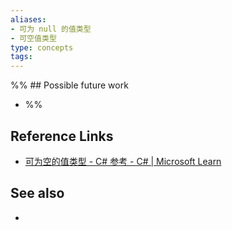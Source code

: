 ```yaml
---
aliases: 
- 可为 null 的值类型
- 可空值类型
type: concepts
tags:
---
```


%% ## Possible future work

- %%

## Reference Links

- [可为空的值类型 - C# 参考 - C# | Microsoft Learn](https://learn.microsoft.com/zh-cn/dotnet/csharp/language-reference/builtin-types/nullable-value-types)

## See also

- 